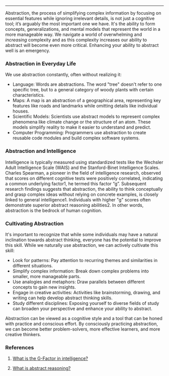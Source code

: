 
___

Abstraction, the process of simplifying complex information by focusing on essential features while ignoring irrelevant details, is not just a cognitive tool; it’s arguably the most important one we have. It's the ability to form concepts, generalizations, and mental models that represent the world in a more manageable way. We navigate a world of overwhelming and *increasing* complexity and as this complexity increases our ability to abstract will become even more critical. Enhancing your ability to abstract well is an emergency. 

### Abstraction in Everyday Life
We use abstraction constantly, often without realizing it:
* Language: Words are abstractions. The word "tree" doesn't refer to one specific tree, but to a general category of woody plants with certain characteristics.
* Maps: A map is an abstraction of a geographical area, representing key features like roads and landmarks while omitting details like individual houses.
* Scientific Models: Scientists use abstract models to represent complex phenomena like climate change or the structure of an atom. These models simplify reality to make it easier to understand and predict.
* Computer Programming: Programmers use abstraction to create reusable code modules and build complex software systems.

### Abstraction and Intelligence
Intelligence is typically measured using standardized tests like the Wechsler Adult Intelligence Scale (WAIS) and the Stanford-Binet Intelligence Scales. Charles Spearman, a pioneer in the field of intelligence research, observed that scores on different cognitive tests were positively correlated, indicating a common underlying factor1, he termed this factor “g”. Subsequent research findings suggests that abstraction, the ability to think conceptually and grasp complex ideas without relying on concrete examples, is closely linked to general intelligence1. Individuals with higher "g" scores often demonstrate superior abstract reasoning abilities2.  In other words, abstraction is the bedrock of human cognition.


### Cultivating Abstraction

It's important to recognize that while some individuals may have a natural inclination towards abstract thinking, everyone has the potential to improve this skill. While we naturally use abstraction, we can actively cultivate this skill:
* Look for patterns: Pay attention to recurring themes and similarities in different situations.
* Simplify complex information: Break down complex problems into smaller, more manageable parts.
* Use analogies and metaphors: Draw parallels between different concepts to gain new insights.
* Engage in creative activities: Activities like brainstorming, drawing, and writing can help develop abstract thinking skills.
* Study different disciplines: Exposing yourself to diverse fields of study can broaden your perspective and enhance your ability to abstract.

Abstraction can be viewed as a cognitive style and a tool that can be honed with practice and conscious effort. By consciously practicing abstraction, we can become better problem-solvers, more effective learners, and more creative thinkers.


### References

1. [What is the G-Factor in intelligence?](https://en.wikipedia.org/wiki/G_factor_(psychometrics))

2. [What is abstract reasoning?](https://www.testpartnership.com/academy/abstract-reasoning.html#:~:text=It%20refers%20to%20the%20capacity,factor%20in%20cognitive%20ability%20testing.)